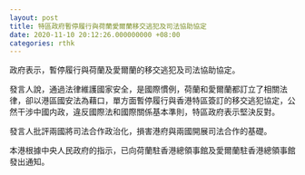 ```yaml
---
layout: post
title: 特區政府暫停履行與荷蘭愛爾蘭移交逃犯及司法協助協定
date: 2020-11-10 20:12:26.000000000 +08:00
categories: rthk
---
```


政府表示，暫停履行與荷蘭及愛爾蘭的移交逃犯及司法協助協定。

發言人說，通過法律維護國家安全，是國際慣例，荷蘭和愛爾蘭都訂立了相關法律，卻以港區國安法為藉口，單方面暫停履行與香港特區簽訂的移交逃犯協定，公然干涉中國内政，違反國際法和國際關係基本準則，特區政府表示堅決反對。

發言人批評兩國將司法合作政治化，損害港府與兩國開展司法合作的基礎。

本港根據中央人民政府的指示，已向荷蘭駐香港總領事館及愛爾蘭駐香港總領事館發出通知。
